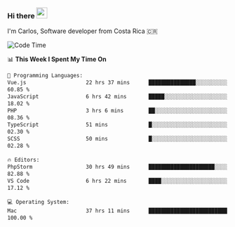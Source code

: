 ### Hi there <img src="https://media.giphy.com/media/hvRJCLFzcasrR4ia7z/giphy.gif" width="25px" height="25px">

I'm Carlos, Software developer from Costa Rica 🇨🇷

[//]: # (<a href="https://app.daily.dev/carum98"><img src="https://github.com/carum98/carum98/blob/main/devcard.svg" width="400" alt="Carlos Umaña Acevedo's Dev Card"/></a>)


<!--START_SECTION:waka-->
![Code Time](http://img.shields.io/badge/Code%20Time-12%2C106%20hrs%2048%20mins-blue)

📊 **This Week I Spent My Time On** 

```text
💬 Programming Languages: 
Vue.js                   22 hrs 37 mins      ███████████████░░░░░░░░░░   60.85 % 
JavaScript               6 hrs 42 mins       █████░░░░░░░░░░░░░░░░░░░░   18.02 % 
PHP                      3 hrs 6 mins        ██░░░░░░░░░░░░░░░░░░░░░░░   08.36 % 
TypeScript               51 mins             █░░░░░░░░░░░░░░░░░░░░░░░░   02.30 % 
SCSS                     50 mins             █░░░░░░░░░░░░░░░░░░░░░░░░   02.28 % 

🔥 Editors: 
PhpStorm                 30 hrs 49 mins      █████████████████████░░░░   82.88 % 
VS Code                  6 hrs 22 mins       ████░░░░░░░░░░░░░░░░░░░░░   17.12 % 

💻 Operating System: 
Mac                      37 hrs 11 mins      █████████████████████████   100.00 % 
```


<!--END_SECTION:waka-->
